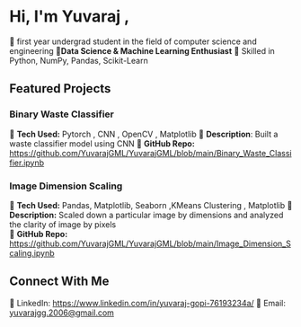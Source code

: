 # Hi, I'm Yuvaraj ,
🔹 first year undergrad student in the field of computer science and engineering
🔹**Data Science & Machine Learning Enthusiast**
🔹 Skilled in Python, NumPy, Pandas, Scikit-Learn  

## Featured Projects  
### **Binary Waste Classifier**  
🔹 **Tech Used:**  Pytorch , CNN , OpenCV , Matplotlib
🔹 **Description**: Built a waste classifier model using CNN
🔹 **GitHub Repo:** https://github.com/YuvarajGML/YuvarajGML/blob/main/Binary_Waste_Classifier.ipynb

### **Image Dimension Scaling**
🔹 **Tech Used:** Pandas, Matplotlib, Seaborn   ,KMeans Clustering , Matplotlib
🔹 **Description:** Scaled down a particular image by dimensions and analyzed the clarity of image by pixels  
🔹 **GitHub Repo:** https://github.com/YuvarajGML/YuvarajGML/blob/main/Image_Dimension_Scaling.ipynb 

 ## **Connect With Me**  
🔗 LinkedIn: https://www.linkedin.com/in/yuvaraj-gopi-76193234a/
📧 Email: yuvarajgg.2006@gmail.com
